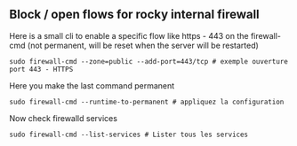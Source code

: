 ## Block / open flows for rocky internal firewall

Here is a small cli to enable a specific flow like https - 443 on the firewall-cmd  (not permanent, will be reset when the server will be restarted)
```shell
sudo firewall-cmd --zone=public --add-port=443/tcp # exemple ouverture port 443 - HTTPS
```

Here you make the last command permanent
```shell
sudo firewall-cmd --runtime-to-permanent # appliquez la configuration
```
Now check firewalld services
```shell
sudo firewall-cmd --list-services # Lister tous les services
```